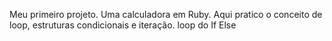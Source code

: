 Meu primeiro projeto. Uma calculadora em Ruby. 
Aqui pratico o conceito de loop, estruturas condicionais e iteração. 
loop do
If
Else
